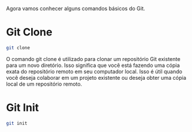 Agora vamos conhecer alguns comandos básicos do Git.

# Git Clone
```bash
git clone
```

O comando git clone é utilizado para clonar um repositório Git existente para um novo diretório. Isso significa que você está fazendo uma cópia exata do repositório remoto em seu computador local. Isso é útil quando você deseja colaborar em um projeto existente ou deseja obter uma cópia local de um repositório remoto.

# Git Init
```bash
git init
```

